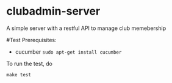 clubadmin-server
================

A simple server with a restful API to manage club memebership

#Test
Prerequisites:
- cucumber `sudo apt-get install cucumber`

To run the test, do 
```
make test
```
